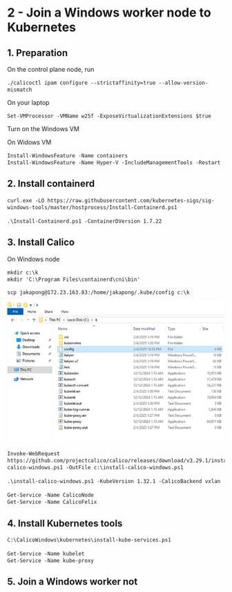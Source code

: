 # 2 - Join a Windows worker node to Kubernetes

## 1. Preparation

On the control plane node, run

```
./calicoctl ipam configure --strictaffinity=true --allow-version-mismatch
```

On your laptop

```
Set-VMProcessor -VMName w25f -ExposeVirtualizationExtensions $true
```

Turn on the Windows VM

On Widows VM

```
Install-WindowsFeature -Name containers
Install-WindowsFeature -Name Hyper-V -IncludeManagementTools -Restart
```

## 2. Install containerd

```
curl.exe -LO https://raw.githubusercontent.com/kubernetes-sigs/sig-windows-tools/master/hostprocess/Install-Containerd.ps1

.\Install-Containerd.ps1 -ContainerDVersion 1.7.22
```

## 3. Install Calico

On Windows node

```
mkdir c:\k
mkdir 'C:\Program Files\containerd\cni\bin'
```

```
scp jakapong@172.23.163.83:/home/jakapong/.kube/config c:\k
```

![alt text](image-10.png)

```
Invoke-WebRequest https://github.com/projectcalico/calico/releases/download/v3.29.1/install-calico-windows.ps1 -OutFile c:\install-calico-windows.ps1

.\install-calico-windows.ps1 -KubeVersion 1.32.1 -CalicoBackend vxlan

Get-Service -Name CalicoNode
Get-Service -Name CalicoFelix
```

## 4. Install Kubernetes tools

```
C:\CalicoWindows\kubernetes\install-kube-services.ps1

Get-Service -Name kubelet
Get-Service -Name kube-proxy
```

## 5. Join a Windows worker not


